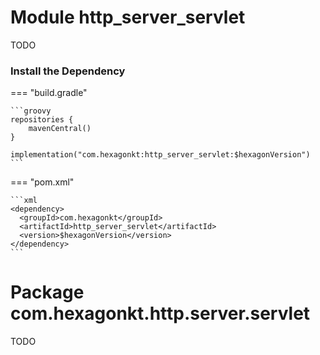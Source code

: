 
# Module http_server_servlet

TODO

### Install the Dependency

=== "build.gradle"

    ```groovy
    repositories {
        mavenCentral()
    }

    implementation("com.hexagonkt:http_server_servlet:$hexagonVersion")
    ```

=== "pom.xml"

    ```xml
    <dependency>
      <groupId>com.hexagonkt</groupId>
      <artifactId>http_server_servlet</artifactId>
      <version>$hexagonVersion</version>
    </dependency>
    ```

# Package com.hexagonkt.http.server.servlet

TODO
